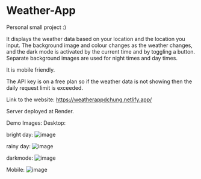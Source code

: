 # Weather-App
Personal small project :)

It displays the weather data based on your location and the location you input.
The background image and colour changes as the weather changes, and the dark mode is activated by the current time and by toggling a button.
Separate background images are used for night times and day times.

It is mobile friendly.

The API key is on a free plan so if the weather data is not showing then the daily request limit is exceeded.

Link to the website:
https://weatherappdchung.netlify.app/

Server deployed at Render.

Demo Images:
Desktop:

bright day:
![image](https://github.com/user-attachments/assets/b647b7a8-cfa0-4be6-bae6-bedb3bfdc7a7)

rainy day:
![image](https://github.com/user-attachments/assets/cfc6945c-4516-4319-bd95-cbbe6b62e859)

darkmode:
![image](https://github.com/user-attachments/assets/60cd559e-56cf-42ab-b2ac-8f1d0e34014f)


Mobile:
![image](https://github.com/user-attachments/assets/056812a7-8f3a-4b13-a486-a543a3cc71d1)
